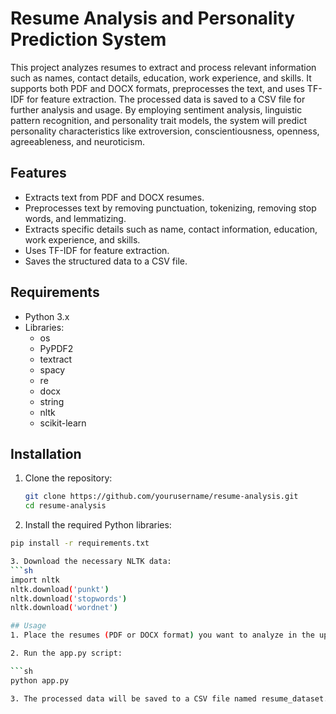 # Resume Analysis and Personality Prediction System

This project analyzes resumes to extract and process relevant information such as names, contact details, education, work experience, and skills. It supports both PDF and DOCX formats, preprocesses the text, and uses TF-IDF for feature extraction. The processed data is saved to a CSV file for further analysis and usage. By employing sentiment analysis, linguistic pattern recognition, and personality trait models, the system will predict personality characteristics like extroversion, conscientiousness, openness, agreeableness, and neuroticism.

## Features

- Extracts text from PDF and DOCX resumes.
- Preprocesses text by removing punctuation, tokenizing, removing stop words, and lemmatizing.
- Extracts specific details such as name, contact information, education, work experience, and skills.
- Uses TF-IDF for feature extraction.
- Saves the structured data to a CSV file.

## Requirements

- Python 3.x
- Libraries: 
  - os
  - PyPDF2
  - textract
  - spacy
  - re
  - docx
  - string
  - nltk
  - scikit-learn

## Installation

1. Clone the repository:
   ```sh
   git clone https://github.com/yourusername/resume-analysis.git
   cd resume-analysis

2. Install the required Python libraries:

  ```sh
  pip install -r requirements.txt

3. Download the necessary NLTK data:
  ```sh
  import nltk
  nltk.download('punkt')
  nltk.download('stopwords')
  nltk.download('wordnet')

## Usage
1. Place the resumes (PDF or DOCX format) you want to analyze in the uploads folder.

2. Run the app.py script:

  ```sh
  python app.py

3. The processed data will be saved to a CSV file named resume_dataset.csv.


